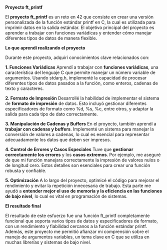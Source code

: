 **Proyecto ft_printf**

El **proyecto ft_printf** es un reto en 42 que consiste en crear una versión personalizada de la función estándar printf
en C, la cual es utilizada para imprimir datos en la salida estándar. El objetivo principal del proyecto es aprender
a trabajar con funciones variádicas y entender cómo manejar diferentes tipos de datos de manera flexible.

**Lo que aprendí realizando el proyecto**

Durante este proyecto, adquirí conocimientos clave relacionados con:

**1. Funciones Variádicas**
Aprendí a trabajar con **funciones variádicas**, una característica del lenguaje C que permite manejar un número   variable de argumentos. Usando stdarg.h, implementé la capacidad de procesar diferentes tipos de datos pasados a   la función, como enteros, cadenas de texto y caracteres.

**2. Formato de Impresión**
Desarrollé la habilidad de implementar el sistema de **formato de impresión** de datos. Esto incluyó gestionar 
diferentes especificadores de formato como %d, %s, %c, entre otros, y adaptar la salida para cada tipo de dato 
correctamente.

**3. Manipulación de Cadenas y Buffers**
En el proyecto, también aprendí a **trabajar con cadenas y buffers**. Implementé un sistema para manejar la 
conversión de valores a cadenas, lo cual es esencial para representar adecuadamente los datos que deben ser     impresos.

**4. Control de Errores y Casos Especiales**
Tuve que **gestionar correctamente los errores** y los **casos extremos**. Por ejemplo, me aseguré de que mi       función manejara correctamente la impresión de valores nulos o de longitud cero. Estos detalles son esenciales     para crear una función robusta y confiable.

**5. Optimización**
A lo largo del proyecto, optimicé el código para mejorar el rendimiento y evitar la repetición innecesaria de 
trabajo. Esta parte me ayudó a **entender mejor el uso de memoria y la eficiencia en las funciones de bajo         nivel**, lo cual es vital en programación de sistemas.

**El resultado final**

El resultado de este esfuerzo fue una función ft_printf completamente funcional que soporta varios tipos de datos 
y especificadores de formato, con un rendimiento y fiabilidad cercanos a la función estándar printf. Además, este 
proyecto me permitió afianzar mi comprensión sobre el manejo de argumentos variables, un tema clave en C que se 
utiliza en muchas librerías y sistemas de bajo nivel.
